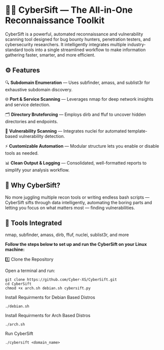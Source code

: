 # 🕵️‍♂️ CyberSift — The All-in-One Reconnaissance Toolkit

CyberSift is a powerful, automated reconnaissance and vulnerability scanning tool designed for bug bounty hunters, penetration testers, and cybersecurity researchers.
It intelligently integrates multiple industry-standard tools into a single streamlined workflow to make information gathering faster, smarter, and more efficient.

## ⚙️ Features

🔍 **Subdomain Enumeration** — Uses subfinder, amass, and sublist3r for exhaustive subdomain discovery.

🌐 **Port & Service Scanning** — Leverages nmap for deep network insights and service detection.

🗂️ **Directory Bruteforcing** — Employs dirb and ffuf to uncover hidden directories and endpoints.

🧩 **Vulnerability Scanning** — Integrates nuclei for automated template-based vulnerability detection.

⚡ **Customizable Automation** — Modular structure lets you enable or disable tools as needed.

📊 **Clean Output & Logging** — Consolidated, well-formatted reports to simplify your analysis workflow.

## 🚀 Why CyberSift?

No more juggling multiple recon tools or writing endless bash scripts — CyberSift sifts through data intelligently, automating the boring parts and letting you focus on what matters most — finding vulnerabilities.

## 🧠 Tools Integrated

nmap, subfinder, amass, dirb, ffuf, nuclei, sublist3r, and more


**Follow the steps below to set up and run the CyberSift on your Linux machine:**

1️⃣ Clone the Repository

Open a terminal and run:

    git clone https://github.com/Cyber-XS/CyberSift.git
    cd CyberSift
    chmod +x arch.sh debian.sh cybersift.py

Install Requirments for Debian Based Distros

    ./debian.sh

Install Requirments for Arch Based Distros

    ./arch.sh

Run CyberSift

    ./cybersift <domain_name>




